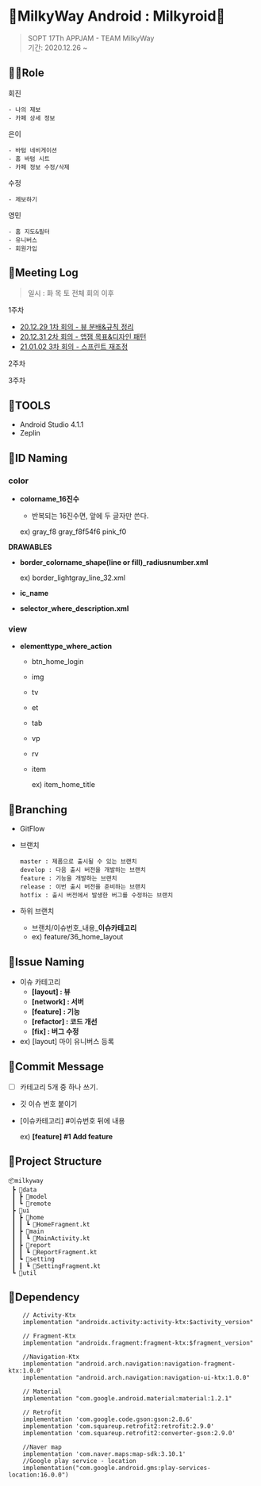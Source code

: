 # 🥛MilkyWay Android : Milkyroid🥛

> SOPT 17Th APPJAM - TEAM MilkyWay  
기간: 2020.12.26 ~

## 🤹‍♀️Role

회진

```
- 나의 제보
- 카페 상세 정보
```

은이

```
- 바텀 네비게이션
- 홈 바텀 시트
- 카페 정보 수정/삭제
```

수정

```
- 제보하기
```

영민

```
- 홈 지도&필터
- 유니버스
- 회원가입
```

## 🎫Meeting Log

> 일시 : 화 목 토 전체 회의 이후

1주차 

- [20.12.29 1차 회의 - 뷰 분배&규칙 정리](https://github.com/MilkyOnOurWay/Milkyroid/wiki/%5B20201229%5D-Milkyroid-1%EC%B0%A8-%ED%9A%8C%EC%9D%98)
- [20.12.31 2차 회의 - 앱잼 목표&디자인 패턴](https://github.com/MilkyOnOurWay/Milkyroid/wiki/%5B20201231%5D-Milkyroid-2%EC%B0%A8-%ED%9A%8C%EC%9D%98)
- [21.01.02 3차 회의 - 스프린트 재조정](https://github.com/MilkyOnOurWay/Milkyroid/wiki/%5B20210102%5D-Milkyroid-3%EC%B0%A8-%ED%9A%8C%EC%9D%98)

2주차

3주차

## 🔧TOOLS

- Android Studio 4.1.1
- Zeplin

## 🎠ID Naming

### **color**

- **colorname_16진수**
    - 반복되는 16진수면, 앞에 두 글자만 쓴다.

    ex) gray_f8   gray_f8f54f6    pink_f0

**DRAWABLES**

- **border_colorname_shape(line or fill)_radiusnumber.xml**

    ex) border_lightgray_line_32.xml

- **ic_name**
- **selector_where_description.xml**

### view

- **elementtype_where_action**
    - btn_home_login
    - img
    - tv
    - et
    - tab
    - vp
    - rv
    - item

        ex) item_home_title

## 🧶Branching

- GitFlow
- 브랜치

    ```
    master : 제품으로 출시될 수 있는 브랜치
    develop : 다음 출시 버전을 개발하는 브랜치
    feature : 기능을 개발하는 브랜치
    release : 이번 출시 버전을 준비하는 브랜치
    hotfix : 출시 버전에서 발생한 버그를 수정하는 브랜치
    ```

- 하위 브랜치
    - 브랜치/이슈번호_내용_**이슈카테고리**
    - ex) feature/36_home_layout

## 💫Issue Naming

- 이슈 카테고리
    - **[layout] : 뷰**
    - **[network] : 서버**
    - **[feature] :  기능**
    - **[refactor] : 코드 개선**
    - **[fix] : 버그 수정**
- ex) [layout] 마이 유니버스 등록

## 💬Commit Message

- [    ] 카테고리 5개 중 하나 쓰기.
- 깃 이슈 번호 붙이기
- [이슈카테고리] #이슈번호 뒤에 내용

    ex)  **[feature] #1  Add feature** 

## 🎪Project Structure

```
📦milkyway
 ┣ 📂data
 ┃ ┣ 📂model
 ┃ ┗ 📂remote
 ┣ 📂ui
 ┃ ┣ 📂home
 ┃ ┃ ┗ 📜HomeFragment.kt
 ┃ ┣ 📂main
 ┃ ┃ ┗ 📜MainActivity.kt
 ┃ ┣ 📂report
 ┃ ┃ ┗ 📜ReportFragment.kt
 ┃ ┗ 📂setting
 ┃ ┃ ┗ 📜SettingFragment.kt
 ┗ 📂util
```

## 🎢Dependency

```
    // Activity-Ktx
    implementation "androidx.activity:activity-ktx:$activity_version"

    // Fragment-Ktx
    implementation "androidx.fragment:fragment-ktx:$fragment_version"

    //Navigation-Ktx
    implementation "android.arch.navigation:navigation-fragment-ktx:1.0.0"
    implementation "android.arch.navigation:navigation-ui-ktx:1.0.0"

    // Material
    implementation "com.google.android.material:material:1.2.1"

    // Retrofit
    implementation 'com.google.code.gson:gson:2.8.6'
    implementation 'com.squareup.retrofit2:retrofit:2.9.0'
    implementation 'com.squareup.retrofit2:converter-gson:2.9.0'
    
    //Naver map
    implementation 'com.naver.maps:map-sdk:3.10.1'
    //Google play service - location
    implementation("com.google.android.gms:play-services-location:16.0.0")

```

###
